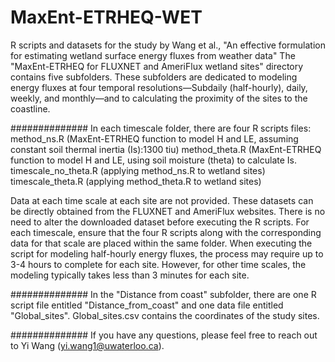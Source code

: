 # MaxEnt-ETRHEQ-WET
R scripts and datasets for the study by Wang et al., "An effective formulation for estimating wetland surface energy fluxes from weather data"
The "MaxEnt-ETRHEQ for FLUXNET and AmeriFlux wetland sites" directory contains five subfolders. These subfolders are dedicated to modeling energy fluxes at four temporal resolutions—Subdaily (half-hourly), daily, weekly, and monthly—and to calculating the proximity of the sites to the coastline.

##############
In each timescale folder, there are four R scripts files:
method_ns.R (MaxEnt-ETRHEQ function to model H and LE, assuming constant soil thermal inertia (Is):1300 tiu)
method_theta.R (MaxEnt-ETRHEQ function to model H and LE, using soil moisture (theta) to calculate Is.
timescale_no_theta.R (applying method_ns.R to wetland sites)
timescale_theta.R (applying method_theta.R to wetland sites)

Data at each time scale at each site are not provided. These datasets can be directly obtained from the FLUXNET and AmeriFlux websites. There is no need to alter the downloaded dataset before executing the R scripts.
For each timescale, ensure that the four R scripts along with the corresponding data for that scale are placed within the same folder.
When executing the script for modeling half-hourly energy fluxes, the process may require up to 3-4 hours to complete for each site. However, for other time scales, the modeling typically takes less than 3 minutes for each site.

##############
In the "Distance from coast" subfolder, there are one R script file entitled "Distance_from_coast" and one data file entitled "Global_sites". Global_sites.csv contains the coordinates of the study sites.

##############
If you have any questions, please feel free to reach out to Yi Wang (yi.wang1@uwaterloo.ca).
